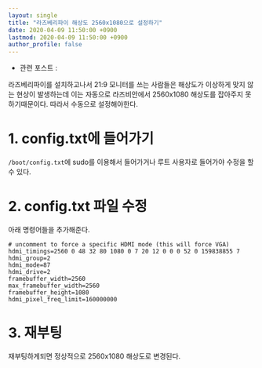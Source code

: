 ```yaml
---
layout: single
title: "라즈베리파이 해상도 2560x1080으로 설정하기"
date: 2020-04-09 11:50:00 +0900
lastmod: 2020-04-09 11:50:00 +0900
author_profile: false
---
```


- 관련 포스트 : 

라즈베리파이를 설치하고나서 21:9 모니터를 쓰는 사람들은 해상도가 이상하게 맞지 않는 현상이 발생하는데 이는 자동으로 라즈비안에서 2560x1080 해상도를 잡아주지 못하기때문이다. 따라서 수동으로 설정해야한다.

# 1. config.txt에 들어가기

`/boot/config.txt`에 sudo를 이용해서 들어가거나 루트 사용자로 들어가야 수정을 할수 있다.

# 2. config.txt 파일 수정

아래 명령어들을 추가해준다.

```
# uncomment to force a specific HDMI mode (this will force VGA)
hdmi_timings=2560 0 48 32 80 1080 0 7 20 12 0 0 0 52 0 159838855 7
hdmi_group=2
hdmi_mode=87
hdmi_drive=2
framebuffer_width=2560
max_framebuffer_width=2560
framebuffer_height=1080
hdmi_pixel_freq_limit=160000000
```

# 3. 재부팅

재부팅하게되면 정상적으로 2560x1080 해상도로 변경된다.